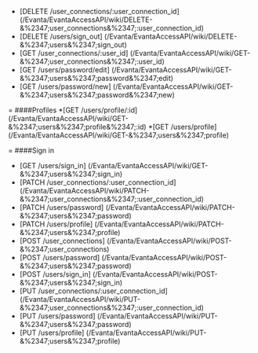 * [DELETE /user_connections/:user_connection_id] (/Evanta/EvantaAccessAPI/wiki/DELETE-&%2347;user_connections&%2347;:user_connection_id)
* [DELETE /users/sign_out] (/Evanta/EvantaAccessAPI/wiki/DELETE-&%2347;users&%2347;sign_out)
* [GET /user_connections/:user_id] (/Evanta/EvantaAccessAPI/wiki/GET-&%2347;user_connections&%2347;:user_id)
* [GET /users/password/edit] (/Evanta/EvantaAccessAPI/wiki/GET-&%2347;users&%2347;password&%2347;edit)
* [GET /users/password/new] (/Evanta/EvantaAccessAPI/wiki/GET-&%2347;users&%2347;password&%2347;new)
 
=
####Profiles
*[GET /users/profile/:id] (/Evanta/EvantaAccessAPI/wiki/GET-&%2347;users&%2347;profile&%2347;:id)
*[GET /users/profile] (/Evanta/EvantaAccessAPI/wiki/GET-&%2347;users&%2347;profile)


=
####Sign in

* [GET /users/sign_in] (/Evanta/EvantaAccessAPI/wiki/GET-&%2347;users&%2347;sign_in)
* [PATCH /user_connections/:user_connection_id] (/Evanta/EvantaAccessAPI/wiki/PATCH-&%2347;user_connections&%2347;:user_connection_id)
* [PATCH /users/password] (/Evanta/EvantaAccessAPI/wiki/PATCH-&%2347;users&%2347;password)
* [PATCH /users/profile] (/Evanta/EvantaAccessAPI/wiki/PATCH-&%2347;users&%2347;profile)
* [POST /user_connections] (/Evanta/EvantaAccessAPI/wiki/POST-&%2347;user_connections)
* [POST /users/password] (/Evanta/EvantaAccessAPI/wiki/POST-&%2347;users&%2347;password)
* [POST /users/sign_in] (/Evanta/EvantaAccessAPI/wiki/POST-&%2347;users&%2347;sign_in)
* [PUT /user_connections/:user_connection_id] (/Evanta/EvantaAccessAPI/wiki/PUT-&%2347;user_connections&%2347;:user_connection_id)
* [PUT /users/password] (/Evanta/EvantaAccessAPI/wiki/PUT-&%2347;users&%2347;password)
* [PUT /users/profile] (/Evanta/EvantaAccessAPI/wiki/PUT-&%2347;users&%2347;profile)